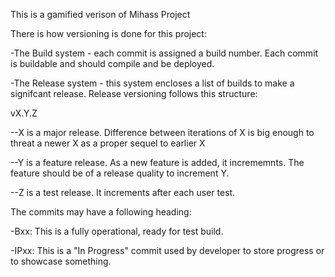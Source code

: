 This is a gamified verison of Mihass Project 

There is how versioning is done for this project: 

-The Build system - each commit is assigned a build number. Each commit is buildable and should compile and be deployed. 

-The Release system - this system encloses a list of builds to make a signifcant release. Release versioning follows this structure: 

vX.Y.Z 

--X is a major release. Difference between iterations of X is big enough to threat a newer X as a proper sequel to earlier X 

--Y is a feature release. As a new feature is added, it incrememnts. The feature should be of a release quality to increment Y. 

--Z is a test release. It increments after each user test.

The commits may have a following heading:

-Bxx: This is a fully operational, ready for test build.

-IPxx:  This is a "In Progress" commit used by developer to store progress or to showcase something.
